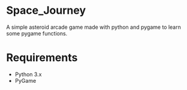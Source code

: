 # Space_Journey
A simple asteroid arcade game made with python and pygame to learn some pygame functions.

# Requirements
* Python 3.x
* PyGame
